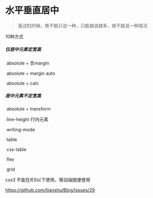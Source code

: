 # 水平垂直居中

> 面试的时候，绝不能只说一种，只能越说越多，绝不能说一种情况





10种方式

##### 仅居中元素定宽高

​	absolute + 负margin

​	absolute + margin auto

​	absolute + calc

##### 居中元素不定宽高

​	absolute + transform

​	line-height	行内元素

​	writing-mode

​	table

​	css-table

​	flex

​	grid



css3 不能在IE9以下使用，移动端随便使用



https://github.com/ljianshu/Blog/issues/29